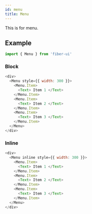 ```yaml
---
id: menu
title: Menu
---
```


This is for menu.

## Example

```js
import { Menu } from 'fiber-ui'
```

### Block

```js live
<div>
  <Menu style={{ width: 300 }}>
    <Menu.Item>
      <Text> Item 1 </Text>
    </Menu.Item>
    <Menu.Item>
      <Text> Item 2 </Text>
    </Menu.Item>
    <Menu.Item>
      <Text> Item 3 </Text>
    </Menu.Item>
  </Menu>
</div>
```

### Inline

```js live
<div>
  <Menu inline style={{ width: 300 }}>
    <Menu.Item>
      <Text> Item 1 </Text>
    </Menu.Item>
    <Menu.Item>
      <Text> Item 2 </Text>
    </Menu.Item>
    <Menu.Item>
      <Text> Item 3 </Text>
    </Menu.Item>
  </Menu>
</div>
```
